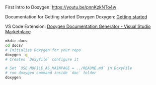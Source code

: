 First Intro to Doxygen: https://youtu.be/pnnKzkNTo4w

Documentation for Getting started Doxygen Doxygen: [Getting started](https://www.doxygen.nl/manual/starting.html)

VS Code Extension: [Doxygen Documentation Generator - Visual Studio Marketplace](https://marketplace.visualstudio.com/items?itemName=cschlosser.doxdocgen)

```bash
​mkdir docs
cd docs/
# Initialize Doxygen for your repo
doxygen -g
# Creates `Doxyfile` configure it

# Set `USE_MDFILE_AS_MAINPAGE = ../README.md` in DoxyFile
# run doxygen command inside `doc` folder
doxygen
```